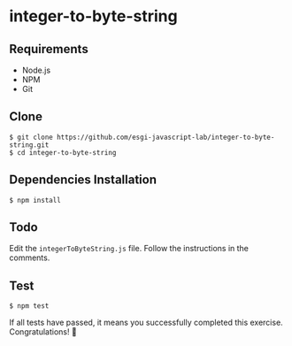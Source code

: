 # integer-to-byte-string

## Requirements

- Node.js
- NPM
- Git

## Clone

```console
$ git clone https://github.com/esgi-javascript-lab/integer-to-byte-string.git
$ cd integer-to-byte-string
```

## Dependencies Installation

```console
$ npm install
```

## Todo

Edit the `integerToByteString.js` file. Follow the instructions in the comments.

## Test

```console
$ npm test
```

If all tests have passed, it means you successfully completed this exercise. Congratulations! :tada:
